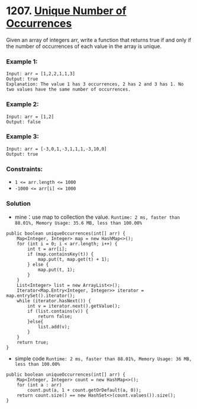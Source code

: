 # 1207. [Unique Number of Occurrences](https://leetcode.com/problems/unique-number-of-occurrences/)

Given an array of integers arr, write a function that returns true if and only if the number of occurrences of each value in the array is unique.

 
### Example 1:
```
Input: arr = [1,2,2,1,1,3]
Output: true
Explanation: The value 1 has 3 occurrences, 2 has 2 and 3 has 1. No two values have the same number of occurrences.
```
### Example 2:
```
Input: arr = [1,2]
Output: false
```
### Example 3:
```
Input: arr = [-3,0,1,-3,1,1,1,-3,10,0]
Output: true
```

### Constraints:
* `1 <= arr.length <= 1000`
* `-1000 <= arr[i] <= 1000`

### Solution
* mine：use map to collection the value. `Runtime: 2 ms, faster than 88.01%, Memory Usage: 35.6 MB, less than 100.00%`
```
public boolean uniqueOccurrences(int[] arr) {
    Map<Integer, Integer> map = new HashMap<>();
    for (int i = 0; i < arr.length; i++) {
        int t = arr[i];
        if (map.containsKey(t)) {
            map.put(t, map.get(t) + 1);
        } else {
            map.put(t, 1);
        }
    }
    List<Integer> list = new ArrayList<>();
    Iterator<Map.Entry<Integer, Integer>> iterator = map.entrySet().iterator();
    while (iterator.hasNext()) {
        int v = iterator.next().getValue();
        if (list.contains(v)) {
            return false;
        }else{
            list.add(v);
        }
    }
    return true;
}
```

* simple code  `Runtime: 2 ms, faster than 88.01%, Memory Usage: 36 MB, less than 100.00%`
```
public boolean uniqueOccurrences(int[] arr) {
    Map<Integer, Integer> count = new HashMap<>();
    for (int a : arr)
        count.put(a, 1 + count.getOrDefault(a, 0));
    return count.size() == new HashSet<>(count.values()).size();
}
```
